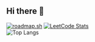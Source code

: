 ## Hi there 👋

<!--
**AliceKh/AliceKh** is a ✨ _special_ ✨ repository because its `README.md` (this file) appears on your GitHub profile.

Here are some ideas to get you started:

- 🔭 I’m currently working on ...
- 🌱 I’m currently learning ...
- 👯 I’m looking to collaborate on ...
- 🤔 I’m looking for help with ...
- 💬 Ask me about ...
- 📫 How to reach me: ...
- 😄 Pronouns: ...
- ⚡ Fun fact: ...
-->


[![roadmap.sh](https://roadmap.sh/card/tall/6693986abec3a8b148e6505d?variant=dark)](https://roadmap.sh/u/alicekh) [![LeetCode Stats](https://leetcard.jacoblin.cool/alicekh?theme=dark&font=Noto%20Sans%20Ol%20Chiki&ext=activity)](https://leetcode.com/u/AliceKh/)
<br />
![Top Langs](https://github-readme-stats.vercel.app/api/top-langs/?username=AliceKh&size_weight=0.5&count_weight=0.5&layout=compact)


<!-- ![Github Stats](https://github-readme-stats.vercel.app/api?username=alicekh&count_private=true&show_icons=true&include_all_commits=true)
![Top Langs](https://github-readme-stats.vercel.app/api/top-langs/?username=alicekh&hide=TeX&layout=compact)
![](https://leetcard.AliceKh.cool/lapor?ext=contest)
[![Leetcode Stats](https://leetcard.AliceKh.cool/AliceKhCool)](https://leetcode.com/AliceKhCool) 
